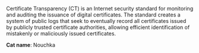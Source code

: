 Certificate Transparency (CT) is an Internet security standard for monitoring and auditing the issuance of digital certificates. The standard creates a system of public logs that seek to eventually record all certificates issued by publicly trusted certificate authorities, allowing efficient identification of mistakenly or maliciously issued certificates.

**Cat name**: Nouchka 